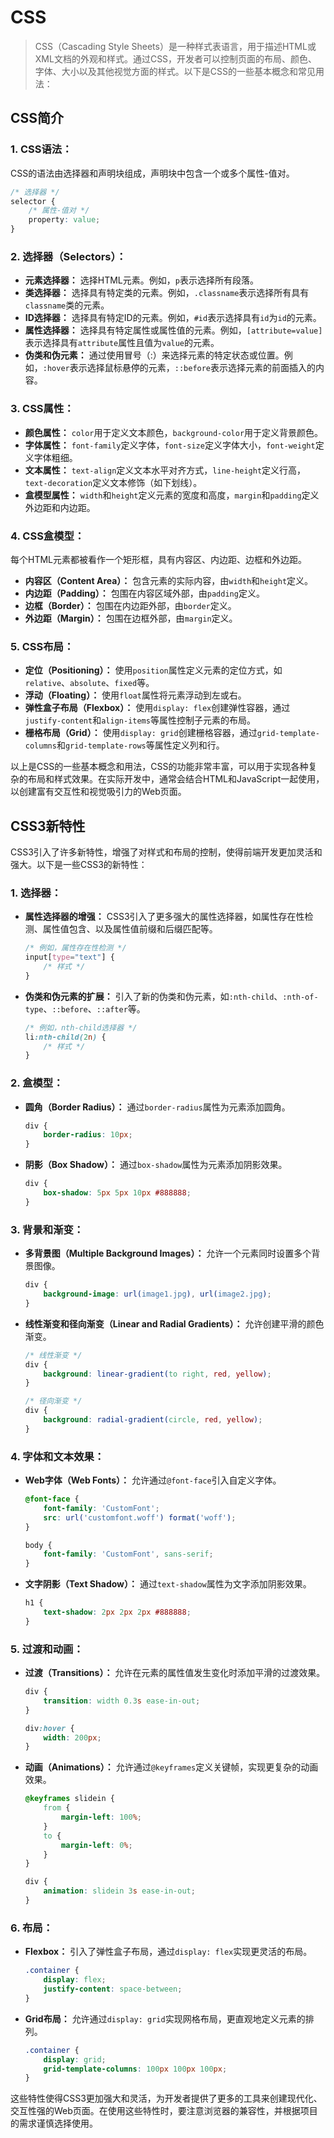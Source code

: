 # CSS
> CSS（Cascading Style Sheets）是一种样式表语言，用于描述HTML或XML文档的外观和样式。通过CSS，开发者可以控制页面的布局、颜色、字体、大小以及其他视觉方面的样式。以下是CSS的一些基本概念和常见用法：
## CSS简介
### 1. CSS语法：

CSS的语法由选择器和声明块组成，声明块中包含一个或多个属性-值对。

```css
/* 选择器 */
selector {
    /* 属性-值对 */
    property: value;
}
```

### 2. 选择器（Selectors）：

- **元素选择器：** 选择HTML元素。例如，`p`表示选择所有段落。
- **类选择器：** 选择具有特定类的元素。例如，`.classname`表示选择所有具有`classname`类的元素。
- **ID选择器：** 选择具有特定ID的元素。例如，`#id`表示选择具有`id`为`id`的元素。
- **属性选择器：** 选择具有特定属性或属性值的元素。例如，`[attribute=value]`表示选择具有`attribute`属性且值为`value`的元素。
- **伪类和伪元素：** 通过使用冒号（:）来选择元素的特定状态或位置。例如，`:hover`表示选择鼠标悬停的元素，`::before`表示选择元素的前面插入的内容。

### 3. CSS属性：

- **颜色属性：** `color`用于定义文本颜色，`background-color`用于定义背景颜色。
- **字体属性：** `font-family`定义字体，`font-size`定义字体大小，`font-weight`定义字体粗细。
- **文本属性：** `text-align`定义文本水平对齐方式，`line-height`定义行高，`text-decoration`定义文本修饰（如下划线）。
- **盒模型属性：** `width`和`height`定义元素的宽度和高度，`margin`和`padding`定义外边距和内边距。

### 4. CSS盒模型：

每个HTML元素都被看作一个矩形框，具有内容区、内边距、边框和外边距。

- **内容区（Content Area）：** 包含元素的实际内容，由`width`和`height`定义。
- **内边距（Padding）：** 包围在内容区域外部，由`padding`定义。
- **边框（Border）：** 包围在内边距外部，由`border`定义。
- **外边距（Margin）：** 包围在边框外部，由`margin`定义。

### 5. CSS布局：

- **定位（Positioning）：** 使用`position`属性定义元素的定位方式，如`relative`、`absolute`、`fixed`等。
- **浮动（Floating）：** 使用`float`属性将元素浮动到左或右。
- **弹性盒子布局（Flexbox）：** 使用`display: flex`创建弹性容器，通过`justify-content`和`align-items`等属性控制子元素的布局。
- **栅格布局（Grid）：** 使用`display: grid`创建栅格容器，通过`grid-template-columns`和`grid-template-rows`等属性定义列和行。

以上是CSS的一些基本概念和用法，CSS的功能非常丰富，可以用于实现各种复杂的布局和样式效果。在实际开发中，通常会结合HTML和JavaScript一起使用，以创建富有交互性和视觉吸引力的Web页面。

## CSS3新特性

CSS3引入了许多新特性，增强了对样式和布局的控制，使得前端开发更加灵活和强大。以下是一些CSS3的新特性：

### 1. 选择器：

- **属性选择器的增强：** CSS3引入了更多强大的属性选择器，如属性存在性检测、属性值包含、以及属性值前缀和后缀匹配等。

    ```css
    /* 例如，属性存在性检测 */
    input[type="text"] {
        /* 样式 */
    }
    ```

- **伪类和伪元素的扩展：** 引入了新的伪类和伪元素，如`:nth-child`、`:nth-of-type`、`::before`、`::after`等。

    ```css
    /* 例如，nth-child选择器 */
    li:nth-child(2n) {
        /* 样式 */
    }
    ```

### 2. 盒模型：

- **圆角（Border Radius）：** 通过`border-radius`属性为元素添加圆角。

    ```css
    div {
        border-radius: 10px;
    }
    ```

- **阴影（Box Shadow）：** 通过`box-shadow`属性为元素添加阴影效果。

    ```css
    div {
        box-shadow: 5px 5px 10px #888888;
    }
    ```

### 3. 背景和渐变：

- **多背景图（Multiple Background Images）：** 允许一个元素同时设置多个背景图像。

    ```css
    div {
        background-image: url(image1.jpg), url(image2.jpg);
    }
    ```

- **线性渐变和径向渐变（Linear and Radial Gradients）：** 允许创建平滑的颜色渐变。

    ```css
    /* 线性渐变 */
    div {
        background: linear-gradient(to right, red, yellow);
    }

    /* 径向渐变 */
    div {
        background: radial-gradient(circle, red, yellow);
    }
    ```

### 4. 字体和文本效果：

- **Web字体（Web Fonts）：** 允许通过`@font-face`引入自定义字体。

    ```css
    @font-face {
        font-family: 'CustomFont';
        src: url('customfont.woff') format('woff');
    }

    body {
        font-family: 'CustomFont', sans-serif;
    }
    ```

- **文字阴影（Text Shadow）：** 通过`text-shadow`属性为文字添加阴影效果。

    ```css
    h1 {
        text-shadow: 2px 2px 2px #888888;
    }
    ```

### 5. 过渡和动画：

- **过渡（Transitions）：** 允许在元素的属性值发生变化时添加平滑的过渡效果。

    ```css
    div {
        transition: width 0.3s ease-in-out;
    }

    div:hover {
        width: 200px;
    }
    ```

- **动画（Animations）：** 允许通过`@keyframes`定义关键帧，实现更复杂的动画效果。

    ```css
    @keyframes slidein {
        from {
            margin-left: 100%;
        }
        to {
            margin-left: 0%;
        }
    }

    div {
        animation: slidein 3s ease-in-out;
    }
    ```

### 6. 布局：

- **Flexbox：** 引入了弹性盒子布局，通过`display: flex`实现更灵活的布局。

    ```css
    .container {
        display: flex;
        justify-content: space-between;
    }
    ```

- **Grid布局：** 允许通过`display: grid`实现网格布局，更直观地定义元素的排列。

    ```css
    .container {
        display: grid;
        grid-template-columns: 100px 100px 100px;
    }
    ```

这些特性使得CSS3更加强大和灵活，为开发者提供了更多的工具来创建现代化、交互性强的Web页面。在使用这些特性时，要注意浏览器的兼容性，并根据项目的需求谨慎选择使用。